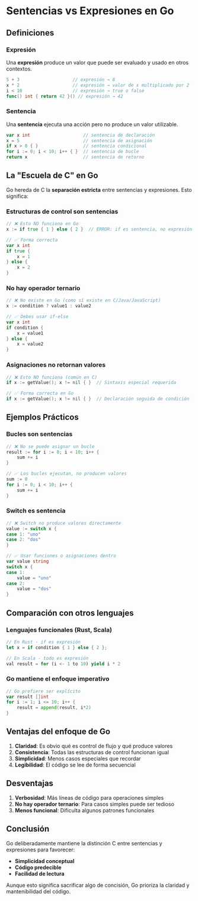 # Sentencias vs Expresiones en Go

## Definiciones

### Expresión
Una **expresión** produce un valor que puede ser evaluado y usado en otros contextos.

```go
5 + 3                    // expresión → 8
x * 2                    // expresión → valor de x multiplicado por 2
i < 10                   // expresión → true o false
func() int { return 42 }() // expresión → 42
```

### Sentencia
Una **sentencia** ejecuta una acción pero no produce un valor utilizable.

```go
var x int                    // sentencia de declaración
x = 5                        // sentencia de asignación
if x > 0 { }                 // sentencia condicional
for i := 0; i < 10; i++ { }  // sentencia de bucle
return x                     // sentencia de retorno
```

## La "Escuela de C" en Go

Go hereda de C la **separación estricta** entre sentencias y expresiones. Esto significa:

### Estructuras de control son sentencias

```go
// ❌ Esto NO funciona en Go
x := if true { 1 } else { 2 }  // ERROR: if es sentencia, no expresión

// ✅ Forma correcta
var x int
if true {
    x = 1
} else {
    x = 2
}
```

### No hay operador ternario

```go
// ❌ No existe en Go (como sí existe en C/Java/JavaScript)
x := condition ? value1 : value2

// ✅ Debes usar if-else
var x int
if condition {
    x = value1
} else {
    x = value2
}
```

### Asignaciones no retornan valores

```go
// ❌ Esto NO funciona (común en C)
if x := getValue(); x != nil { }  // Sintaxis especial requerida

// ✅ Forma correcta en Go
if x := getValue(); x != nil { }  // Declaración seguida de condición
```

## Ejemplos Prácticos

### Bucles son sentencias

```go
// ❌ No se puede asignar un bucle
result := for i := 0; i < 10; i++ {
    sum += i
}

// ✅ Los bucles ejecutan, no producen valores
sum := 0
for i := 0; i < 10; i++ {
    sum += i
}
```

### Switch es sentencia

```go
// ❌ Switch no produce valores directamente
value := switch x {
case 1: "uno"
case 2: "dos"
}

// ✅ Usar funciones o asignaciones dentro
var value string
switch x {
case 1:
    value = "uno"
case 2:
    value = "dos"
}
```

## Comparación con otros lenguajes

### Lenguajes funcionales (Rust, Scala)
```rust
// En Rust - if es expresión
let x = if condition { 1 } else { 2 };

// En Scala - todo es expresión
val result = for (i <- 1 to 10) yield i * 2
```

### Go mantiene el enfoque imperativo
```go
// Go prefiere ser explícito
var result []int
for i := 1; i <= 10; i++ {
    result = append(result, i*2)
}
```

## Ventajas del enfoque de Go

1. **Claridad**: Es obvio qué es control de flujo y qué produce valores
2. **Consistencia**: Todas las estructuras de control funcionan igual
3. **Simplicidad**: Menos casos especiales que recordar
4. **Legibilidad**: El código se lee de forma secuencial

## Desventajas

1. **Verbosidad**: Más líneas de código para operaciones simples
2. **No hay operador ternario**: Para casos simples puede ser tedioso
3. **Menos funcional**: Dificulta algunos patrones funcionales

## Conclusión

Go deliberadamente mantiene la distinción C entre sentencias y expresiones para favorecer:
- **Simplicidad conceptual**
- **Código predecible**  
- **Facilidad de lectura**

Aunque esto significa sacrificar algo de concisión, Go prioriza la claridad y mantenibilidad del código.